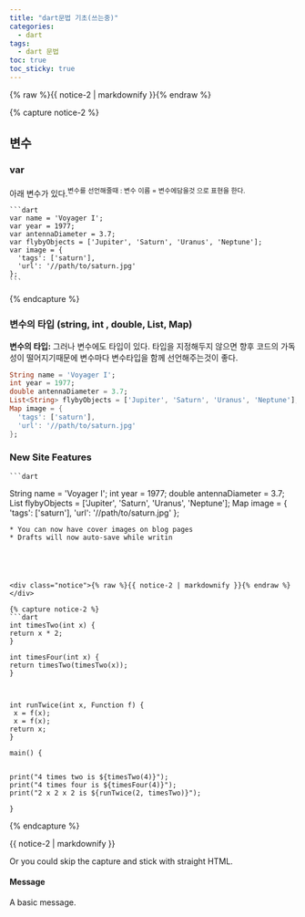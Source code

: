 ```yaml
---
title: "dart문법 기초(쓰는중)"
categories:
  - dart
tags:
  - dart 문법
toc: true
toc_sticky: true
---
```




<div class="notice">{% raw %}{{ notice-2 | markdownify }}{% endraw %}</div>


  {% capture notice-2 %}

  ## 변수

  ### var
  아래 변수가 있다.<sup>변수를 선언해줄때 :  변수 이름 = 변수에담을것  으로 표현을 한다. </sup> 

    ```dart
    var name = 'Voyager I';
    var year = 1977;
    var antennaDiameter = 3.7;
    var flybyObjects = ['Jupiter', 'Saturn', 'Uranus', 'Neptune'];
    var image = {
      'tags': ['saturn'],
      'url': '//path/to/saturn.jpg'
    };
    ```
  
  {% endcapture %}

### 변수의 타입 (string, int , double, List<String>, Map)

**변수의 타입:** 그러나 변수에도 타입이 있다. 타입을 지정해두지 않으면 향후 코드의 가독성이 떨어지기때문에 변수마다 변수타입을 함께 선언해주는것이 좋다. 


  ```dart
  String name = 'Voyager I';
  int year = 1977;
  double antennaDiameter = 3.7;
  List<String> flybyObjects = ['Jupiter', 'Saturn', 'Uranus', 'Neptune'];
  Map image = {
    'tags': ['saturn'],
    'url': '//path/to/saturn.jpg'
  };
  ```


  ### New Site Features
    ```dart
  String name = 'Voyager I';
  int year = 1977;
  double antennaDiameter = 3.7;
  List<String> flybyObjects = ['Jupiter', 'Saturn', 'Uranus', 'Neptune'];
  Map image = {
    'tags': ['saturn'],
    'url': '//path/to/saturn.jpg'
  };
  ```
  * You can now have cover images on blog pages
  * Drafts will now auto-save while writin





<div class="notice">{% raw %}{{ notice-2 | markdownify }}{% endraw %}</div>

  {% capture notice-2 %}
```dart
int timesTwo(int x) {
  return x * 2;
}

int timesFour(int x) { 
  return timesTwo(timesTwo(x));
}



int runTwice(int x, Function f) {
   x = f(x);
   x = f(x);
  return x;
}

main() {
  
  
  print("4 times two is ${timesTwo(4)}");
  print("4 times four is ${timesFour(4)}");
  print("2 x 2 x 2 is ${runTwice(2, timesTwo)}");
  
}
```
  {% endcapture %}


<div class="notice">
  {{ notice-2 | markdownify }}
</div>

Or you could skip the capture and stick with straight HTML.



<div class="notice">
  <h4>Message</h4>
  <p>A basic message.</p>
</div>